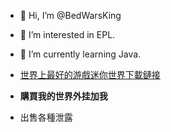 - 👋 Hi, I’m @BedWarsKing
- 👀 I’m interested in EPL.
- 🌱 I’m currently learning Java.

- [世界上最好的游戲迷你世界下載鏈接](https://www.mini1.cn/)
- **購買我的世界外挂加我**
- 出售各種泄露

